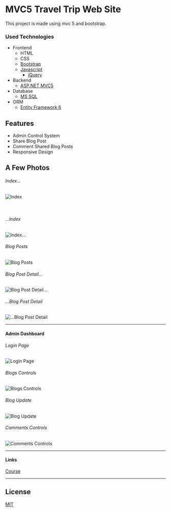 # MVC5 Travel Trip Web Site

This project is made using mvc 5 and bootstrap.

### Used Technologies

- Frontend 
    * HTML 
    * CSS
    * [Bootstrap](https://getbootstrap.com/)
     - [Javascript](https://www.javascript.com/)
          * [jQuery](https://jquery.com/)
- Backend  
    * [ASP.NET MVC5](https://docs.microsoft.com/en-us/aspnet/mvc/overview/getting-started/introduction/getting-started)
- Database 
    * [MS SQL](https://www.microsoft.com/en-us/sql-server/sql-server-2019)
- ORM
    * [Entity Framework 6](https://docs.microsoft.com/en-us/ef/)
  
## Features
- Admin Control System
- Share Blog Post
- Comment Shared Blog Posts
- Responsive Design


## A Few Photos
<h6>Index...</h6>
<img src="https://i.hizliresim.com/l71q8vb.png" alt="Index"/> 
<br/><br/><br/>
<h6>...Index</h6>
<img src="https://i.hizliresim.com/ht04dfh.png" alt="Index..."/>
<br/>
<h6>Blog Posts</h6>
<img src="https://i.hizliresim.com/srrwx2d.png" alt="Blog Posts"/>
<br/>
<h6>Blog Post Detail...</h6>
<img src="https://i.hizliresim.com/o1fjedh.png" alt="Blog Post Detail..."/>
<br/>
<h6>...Blog Post Detail</h6>
<img src="https://i.hizliresim.com/crpr6m5.png" alt="...Blog Post Detail"/>
<br/>
<hr/>

#### Admin Dashboard

<h6>Login Page</h6>
<img src="https://i.hizliresim.com/p3ll8fd.png" alt="Login Page"/> 
<br/>
<h6>Blogs Controls</h6>
<img src="https://i.hizliresim.com/afxxsp0.png" alt="Blogs Controls"/> 
<br/>
<h6>Blog Update</h6>
<img src="https://i.hizliresim.com/inpqlbu.png" alt="Blog Update"/> 
<br/>
<h6>Comments Controls</h6>
<img src="https://i.hizliresim.com/9li5icq.png" alt="Comments Controls"/> 
<br/>
<hr/>

#### Links 
<a href="https://www.youtube.com/playlist?list=PLKnjBHu2xXNNhJQ6SyF7Wyhqza9mkMGSw" target="_blank" >Course</a>
<hr/>

## License

[MIT](https://github.com/mehmetacisu/MvcTravelTrip/blob/main/LICENSE)

  
